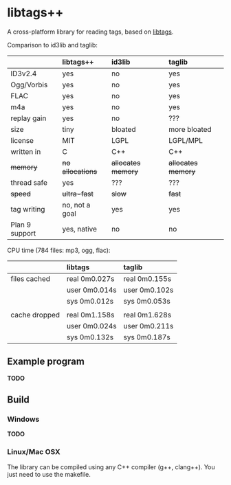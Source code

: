 libtags++
=======

A cross-platform library for reading tags, based on [libtags](https://github.com/ftrvxmtrx/libtags).

Comparison to id3lib and taglib:

|                | libtags++       | id3lib           | taglib           |
|:---------------|:----------------|:-----------------|:-----------------|
| ID3v2.4        | yes             | no               | yes              |
| Ogg/Vorbis     | yes             | no               | yes              |
| FLAC           | yes             | no               | yes              |
| m4a            | yes             | no               | yes              |
| replay gain    | yes             | no               | ???              |
| size           | tiny            | bloated          | more bloated     |
| license        | MIT             | LGPL             | LGPL/MPL         |
| written in     | C               | C++              | C++              |
| ~~memory~~     | ~~no allocations~~  | ~~allocates memory~~ | ~~allocates memory~~ |
| thread safe    | yes             | ???              | ???              |
| ~~speed~~      | ~~ultra-fast~~  | ~~slow~~         | ~~fast~~         |
| tag writing    | no, not a goal  | yes              | yes              |
| Plan 9 support | yes, native     | no               | no               |

CPU time (784 files: mp3, ogg, flac):

|                | libtags          | taglib           |
|:---------------|:-----------------|:-----------------|
| files cached   | real    0m0.027s | real    0m0.155s |
|                | user    0m0.014s | user    0m0.102s |
|                | sys     0m0.012s | sys     0m0.053s |
|                |                  |                  |
| cache dropped  | real    0m1.158s | real    0m1.628s |
|                | user    0m0.024s | user    0m0.211s |
|                | sys     0m0.132s | sys     0m0.187s |

## Example program

**TODO**

## Build

### Windows

**TODO**

### Linux/Mac OSX

The library can be compiled using any C++ compiler (g++, clang++).
You just need to use the makefile.
